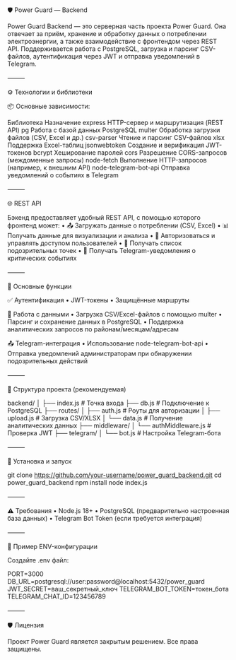 🛡️ Power Guard — Backend

Power Guard Backend — это серверная часть проекта Power Guard. Она отвечает за приём, хранение и обработку данных о потреблении электроэнергии, а также взаимодействие с фронтендом через REST API. Поддерживается работа с PostgreSQL, загрузка и парсинг CSV-файлов, аутентификация через JWT и отправка уведомлений в Telegram.

⸻

⚙️ Технологии и библиотеки

📦 Основные зависимости:

Библиотека	Назначение
express	HTTP-сервер и маршрутизация (REST API)
pg	Работа с базой данных PostgreSQL
multer	Обработка загрузки файлов (CSV, Excel и др.)
csv-parser	Чтение и парсинг CSV-файлов
xlsx	Поддержка Excel-таблиц
jsonwebtoken	Создание и верификация JWT-токенов
bcrypt	Хеширование паролей
cors	Разрешение CORS-запросов (междоменные запросы)
node-fetch	Выполнение HTTP-запросов (например, к внешним API)
node-telegram-bot-api	Отправка уведомлений о событиях в Telegram


⸻

🌐 REST API

Бэкенд предоставляет удобный REST API, с помощью которого фронтенд может:
	•	📤 Загружать данные о потреблении (CSV, Excel)
	•	📊 Получать данные для визуализации и анализа
	•	🔐 Авторизоваться и управлять доступом пользователей
	•	🚨 Получать список подозрительных точек
	•	📩 Получать Telegram-уведомления о критических событиях

⸻

🔑 Основные функции

✅ Аутентификация
	•	JWT-токены
	•	Защищённые маршруты

🧾 Работа с данными
	•	Загрузка CSV/Excel-файлов с помощью multer
	•	Парсинг и сохранение данных в PostgreSQL
	•	Поддержка аналитических запросов по районам/месяцам/адресам

📤 Telegram-интеграция
	•	Использование node-telegram-bot-api
	•	Отправка уведомлений администраторам при обнаружении подозрительных действий

⸻

📂 Структура проекта (рекомендуемая)

backend/
│
├── index.js               # Точка входа
├── db.js                  # Подключение к PostgreSQL
├── routes/
│   ├── auth.js            # Роуты для авторизации
│   ├── upload.js          # Загрузка CSV/XLSX
│   └── data.js            # Получение аналитических данных
├── middleware/
│   └── authMiddleware.js  # Проверка JWT
├── telegram/
│   └── bot.js             # Настройка Telegram-бота


⸻

🚀 Установка и запуск

git clone https://github.com/your-username/power_guard_backend.git
cd power_guard_backend
npm install
node index.js


⸻

⚠️ Требования
	•	Node.js 18+
	•	PostgreSQL (предварительно настроенная база данных)
	•	Telegram Bot Token (если требуется интеграция)

⸻

📎 Пример ENV-конфигурации

Создайте .env файл:

PORT=3000
DB_URL=postgresql://user:password@localhost:5432/power_guard
JWT_SECRET=ваш_секретный_ключ
TELEGRAM_BOT_TOKEN=токен_бота
TELEGRAM_CHAT_ID=123456789


⸻

🛡️ Лицензия

Проект Power Guard является закрытым решением. Все права защищены.
